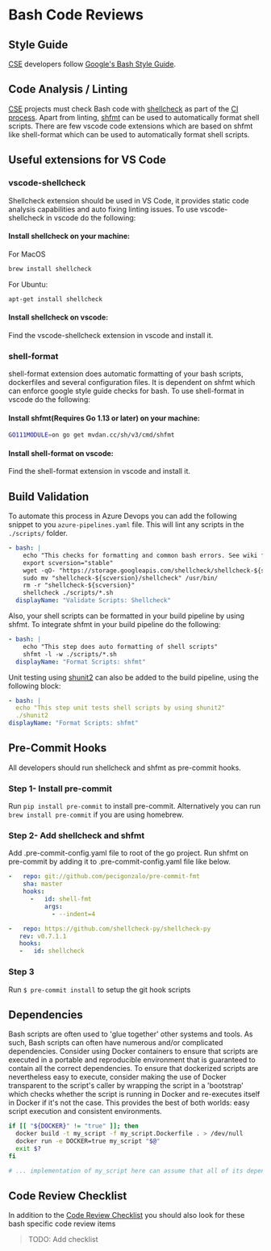 # Bash Code Reviews

## Style Guide

[CSE](../../CSE.md) developers follow [Google's Bash Style Guide](https://google.github.io/styleguide/shell.xml).

## Code Analysis / Linting

[CSE](../../CSE.md) projects must check Bash code with [shellcheck](https://github.com/koalaman/shellcheck) as part of the [CI process](../../continuous-integration/readme.md).
Apart from linting, [shfmt](https://github.com/mvdan/sh) can be used to automatically format shell scripts. There are few vscode code extensions which are based on shfmt like shell-format which can be used to automatically format shell scripts.

## Useful extensions for VS Code

### vscode-shellcheck

Shellcheck extension should be used in VS Code, it provides static code analysis capabilities and auto fixing linting issues. To use vscode-shellcheck in vscode do the following:

#### Install shellcheck on your machine:

For MacOS

```bash
brew install shellcheck
```

For Ubuntu:

```bash
apt-get install shellcheck
```

#### Install shellcheck on vscode:

Find the vscode-shellcheck extension in vscode and install it.

### shell-format

shell-format extension does automatic formatting of your bash scripts, dockerfiles and several configuration files. It is dependent on shfmt which can enforce google style guide checks for bash.
To use shell-format in vscode do the following:

#### Install shfmt(Requires Go 1.13 or later) on your machine:

```bash
GO111MODULE=on go get mvdan.cc/sh/v3/cmd/shfmt
```

#### Install shell-format on vscode:

Find the shell-format extension in vscode and install it.

## Build Validation

To automate this process in Azure Devops you can add the following snippet to you `azure-pipelines.yaml` file. This will lint any scripts in the `./scripts/` folder.

```yaml
- bash: |
    echo "This checks for formatting and common bash errors. See wiki for error details and ignore options: https://github.com/koalaman/shellcheck/wiki/SC1000"
    export scversion="stable"
    wget -qO- "https://storage.googleapis.com/shellcheck/shellcheck-${scversion?}.linux.x86_64.tar.xz" | tar -xJv
    sudo mv "shellcheck-${scversion}/shellcheck" /usr/bin/
    rm -r "shellcheck-${scversion}"
    shellcheck ./scripts/*.sh
  displayName: "Validate Scripts: Shellcheck"
  ```
  
  Also, your shell scripts can be formatted in your build pipeline by using shfmt. To integrate shfmt in your build pipeline do the following:

```yaml
- bash: |
    echo "This step does auto formatting of shell scripts"
    shfmt -l -w ./scripts/*.sh
  displayName: "Format Scripts: shfmt"
  ```
  
  Unit testing using [shunit2](https://github.com/kward/shunit2) can also be added to the build pipeline, using the following block:
  
  ```yaml
- bash: |
    echo "This step unit tests shell scripts by using shunit2"
    ./shunit2
  displayName: "Format Scripts: shfmt"
  ```
  
## Pre-Commit Hooks

All developers should run shellcheck and shfmt as pre-commit hooks.

### Step 1- Install pre-commit

Run `pip install pre-commit` to install pre-commit.
Alternatively you can run `brew install pre-commit` if you are using homebrew.

### Step 2- Add shellcheck and shfmt

Add .pre-commit-config.yaml file to root of the go project. Run shfmt on pre-commit by adding it to .pre-commit-config.yaml file like below.

```yaml
-   repo: git://github.com/pecigonzalo/pre-commit-fmt
    sha: master
    hooks:
      -   id: shell-fmt
          args:
            - --indent=4
 ```

 ```yaml
-   repo: https://github.com/shellcheck-py/shellcheck-py
    rev: v0.7.1.1
    hooks:
    -   id: shellcheck
 ```

### Step 3

Run `$ pre-commit install` to setup the git hook scripts

## Dependencies

Bash scripts are often used to 'glue together' other systems and tools. As such, Bash scripts can often have numerous and/or complicated dependencies. Consider using Docker containers to ensure that scripts are executed in a portable and reproducible environment that is guaranteed to contain all the correct dependencies. To ensure that dockerized scripts are nevertheless easy to execute, consider making the use of Docker transparent to the script's caller by wrapping the script in a 'bootstrap' which checks whether the script is running in Docker and re-executes itself in Docker if it's not the case. This provides the best of both worlds: easy script execution and consistent environments.

```bash
if [[ "${DOCKER}" != "true" ]]; then
  docker build -t my_script -f my_script.Dockerfile . > /dev/null
  docker run -e DOCKER=true my_script "$@"
  exit $?
fi

# ... implementation of my_script here can assume that all of its dependencies exist since it's always running in Docker ...
```

## Code Review Checklist

In addition to the [Code Review Checklist](../README.md) you should also look for these bash specific code review items

> TODO: Add checklist
